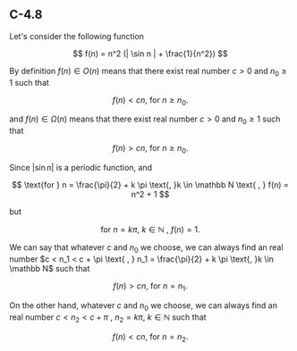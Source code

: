 ## C-4.8

Let's consider the following function

$$
f(n) = n^2 (| \sin n | + \frac{1}{n^2})
$$

By definition $f(n) \in O(n)$ means that there exist real number $c > 0$ and $n_0 \geq 1$ such that

$$
f(n) < cn \text{, for } n \geq n_0.
$$

and $f(n) \in \Omega (n)$ means that there exist real number $c > 0$ and $n_0 \geq 1$ such that

$$
f(n) > cn \text{, for } n \geq n_0.
$$

Since $|\sin n|$ is a periodic function, and

$$
\text{for } n = \frac{\pi}{2} + k \pi \text{, }k \in \mathbb N \text{ , } f(n) = n^2 + 1
$$

but

$$
\text{for } n = k \pi \text{, }k \in \mathbb N \text{ , } f(n) = 1.
$$

We can say that whatever $c$ and $n_0$ we choose, we can always find an real number $c < n_1 < c + \pi \text{ , } n_1 = \frac{\pi}{2} + k \pi \text{, }k \in \mathbb N$ such that 

$$
f(n) > cn \text{, for } n = n_1.
$$

On the other hand, whatever $c$ and $n_0$ we choose, we can always find an real number $c < n_2 < c + \pi \text{ , } n_2 = k \pi \text{, }k \in \mathbb N$ such that 

$$
f(n) < cn \text{, for } n = n_2.
$$
